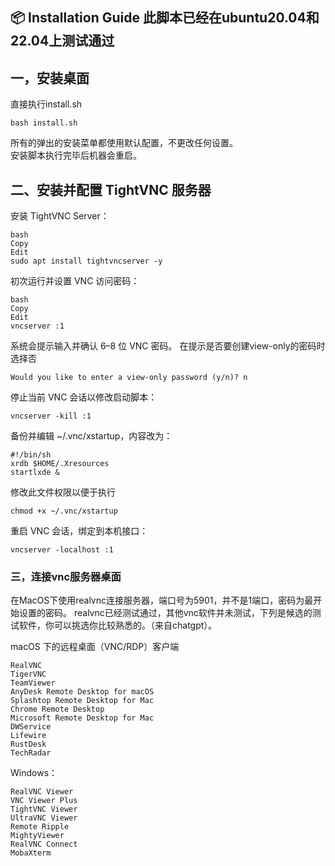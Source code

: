 ## 📦 Installation Guide 此脚本已经在ubuntu20.04和22.04上测试通过

## 一，安装桌面
直接执行install.sh 

    bash install.sh

所有的弹出的安装菜单都使用默认配置，不更改任何设置。    
安装脚本执行完毕后机器会重启。

## 二、安装并配置 TightVNC 服务器

安装 TightVNC Server：

    bash
    Copy
    Edit
    sudo apt install tightvncserver -y

初次运行并设置 VNC 访问密码：

    bash
    Copy
    Edit
    vncserver :1
系统会提示输入并确认 6–8 位 VNC 密码。 
在提示是否要创建view-only的密码时选择否

    Would you like to enter a view-only password (y/n)? n

停止当前 VNC 会话以修改启动脚本：

    vncserver -kill :1

备份并编辑 ~/.vnc/xstartup，内容改为：

    #!/bin/sh
    xrdb $HOME/.Xresources
    startlxde &

修改此文件权限以便于执行

    chmod +x ~/.vnc/xstartup

重启 VNC 会话，绑定到本机接口：

    vncserver -localhost :1

### 三，连接vnc服务器桌面

在MacOS下使用realvnc连接服务器，端口号为5901，并不是1端口，密码为最开始设置的密码。 
realvnc已经测试通过，其他vnc软件并未测试，下列是候选的测试软件，你可以挑选你比较熟悉的。（来自chatgpt）。    

macOS 下的远程桌面（VNC/RDP）客户端

    RealVNC  
    TigerVNC  
    TeamViewer
    AnyDesk Remote Desktop for macOS 
    Splashtop Remote Desktop for Mac 
    Chrome Remote Desktop 
    Microsoft Remote Desktop for Mac 
    DWService 
    Lifewire
    RustDesk 
    TechRadar
    
Windows：

    RealVNC Viewer 
    VNC Viewer Plus
    TightVNC Viewer 
    UltraVNC Viewer 
    Remote Ripple 
    MightyViewer 
    RealVNC Connect 
    MobaXterm 
